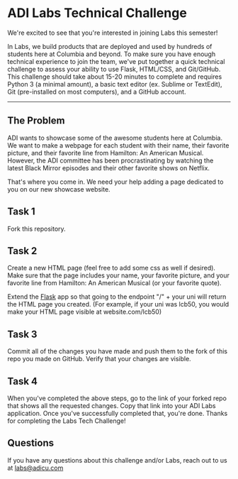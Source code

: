 ADI Labs Technical Challenge
===================

We're excited to see that you're interested in joining Labs this semester! 

In Labs, we build products that are deployed and used by hundreds of students here at Columbia and beyond. To make sure you have enough technical experience to join the team, we've put together a quick technical challenge to assess your ability to use Flask, HTML/CSS, and Git/GitHub. 
This challenge should take about 15-20 minutes to complete and requires Python 3 (a minimal amount), a basic text editor (ex. Sublime or TextEdit), Git (pre-installed on most computers), and a GitHub account.

----------


The Problem
-------------

ADI wants to showcase some of the awesome students here at Columbia. We want to make a webpage for each student with their name, their favorite picture, and their favorite line from Hamilton: An American Musical. However, the ADI committee has been procrastinating by watching the latest Black Mirror episodes and their other favorite shows on Netflix. 

That's where you come in. We need your help adding a page dedicated to you on our new showcase website. 

Task 1
-------------
Fork this repository.

Task 2
-------------
Create a new HTML page (feel free to add some css as well if desired). Make sure that the page includes your name, your favorite picture, and your favorite line from Hamilton: An American Musical (or your favorite quote). 

Extend the [Flask](http://flask.pocoo.org/docs/0.12/quickstart/)  app so that going to the endpoint "/" + your uni will return the HTML page you created. (For example, if your uni was lcb50, you would make your HTML page visible at website.com/lcb50)

Task 3
-------------
Commit all of the changes you have made and push them to the fork of this repo you made on GitHub. Verify that your changes are visible.

Task 4
-------------
When you've completed the above steps, go to the link of your forked repo that shows all the requested changes. Copy that link into your ADI Labs application. Once you've successfully completed that, you're done. Thanks for completing the Labs Tech Challenge!


Questions
-------------

If you have any questions about this challenge and/or Labs, reach out to us at [labs@adicu.com](mailto:labs@adicu.com)
